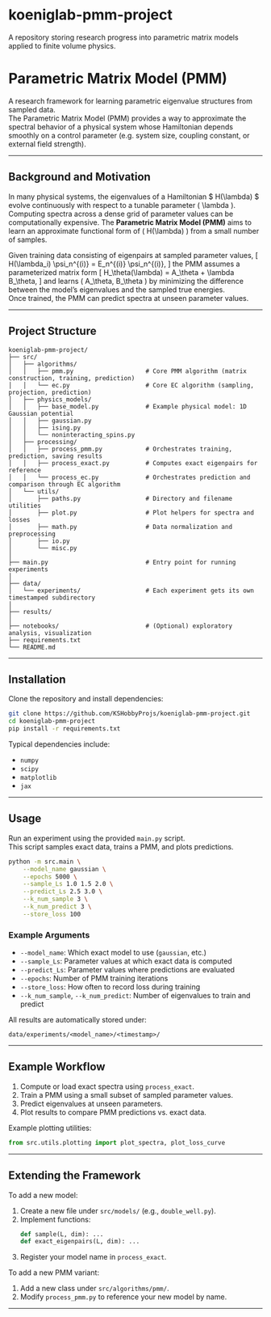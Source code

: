 # koeniglab-pmm-project
A repository storing research progress into parametric matrix models applied to finite volume physics.

# Parametric Matrix Model (PMM)

A research framework for learning parametric eigenvalue structures from sampled data.  
The Parametric Matrix Model (PMM) provides a way to approximate the spectral behavior of a physical system whose Hamiltonian depends smoothly on a control parameter (e.g. system size, coupling constant, or external field strength).

---

## Background and Motivation

In many physical systems, the eigenvalues of a Hamiltonian $ H(\lambda) $ evolve continuously with respect to a tunable parameter \( \lambda \).  
Computing spectra across a dense grid of parameter values can be computationally expensive. The **Parametric Matrix Model (PMM)** aims to learn an approximate functional form of \( H(\lambda) \) from a small number of samples.

Given training data consisting of eigenpairs at sampled parameter values,
\[
H(\lambda_i) \psi_n^{(i)} = E_n^{(i)} \psi_n^{(i)},
\]
the PMM assumes a parameterized matrix form
\[
H_\theta(\lambda) = A_\theta + \lambda B_\theta,
\]
and learns \( A_\theta, B_\theta \) by minimizing the difference between the model’s eigenvalues and the sampled true energies.  
Once trained, the PMM can predict spectra at unseen parameter values.

---

## Project Structure

```
koeniglab-pmm-project/
├── src/
│   ├── algorithms/
│   │   ├── pmm.py                    # Core PMM algorithm (matrix construction, training, prediction)
│   │   └── ec.py                     # Core EC algorithm (sampling, projection, prediction)
│   ├── physics_models/
│   │   ├── base_model.py             # Example physical model: 1D Gaussian potential
│   │   ├── gaussian.py 
│   │   ├── ising.py
│   │   └── noninteracting_spins.py
│   ├── processing/
│   │   ├── process_pmm.py            # Orchestrates training, prediction, saving results
│   │   ├── process_exact.py          # Computes exact eigenpairs for reference
│   │   └── process_ec.py             # Orchestrates prediction and comparison through EC algorithm
│   └── utils/
│       ├── paths.py                  # Directory and filename utilities
│       ├── plot.py                   # Plot helpers for spectra and losses
│       ├── math.py                   # Data normalization and preprocessing
│       ├── io.py
│       └── misc.py
│
├── main.py                           # Entry point for running experiments
│
├── data/
│   └── experiments/                  # Each experiment gets its own timestamped subdirectory
│
├── results/
│
├── notebooks/                        # (Optional) exploratory analysis, visualization
├── requirements.txt
└── README.md
```

---

## Installation

Clone the repository and install dependencies:

```bash
git clone https://github.com/KSHobbyProjs/koeniglab-pmm-project.git
cd koeniglab-pmm-project
pip install -r requirements.txt
```

Typical dependencies include:
- `numpy`
- `scipy`
- `matplotlib`
- `jax`

---

## Usage

Run an experiment using the provided `main.py` script.  
This script samples exact data, trains a PMM, and plots predictions.

```bash
python -m src.main \
    --model_name gaussian \
    --epochs 5000 \
    --sample_Ls 1.0 1.5 2.0 \
    --predict_Ls 2.5 3.0 \
    --k_num_sample 3 \
    --k_num_predict 3 \
    --store_loss 100
```

### Example Arguments
- `--model_name`: Which exact model to use (`gaussian`, etc.)
- `--sample_Ls`: Parameter values at which exact data is computed
- `--predict_Ls`: Parameter values where predictions are evaluated
- `--epochs`: Number of PMM training iterations
- `--store_loss`: How often to record loss during training
- `--k_num_sample`, `--k_num_predict`: Number of eigenvalues to train and predict

All results are automatically stored under:
```
data/experiments/<model_name>/<timestamp>/
```

---

## Example Workflow

1. Compute or load exact spectra using `process_exact`.
2. Train a PMM using a small subset of sampled parameter values.
3. Predict eigenvalues at unseen parameters.
4. Plot results to compare PMM predictions vs. exact data.

Example plotting utilities:
```python
from src.utils.plotting import plot_spectra, plot_loss_curve
```

---

## Extending the Framework

To add a new model:
1. Create a new file under `src/models/` (e.g., `double_well.py`).
2. Implement functions:
   ```python
   def sample(L, dim): ...
   def exact_eigenpairs(L, dim): ...
   ```
3. Register your model name in `process_exact`.

To add a new PMM variant:
1. Add a new class under `src/algorithms/pmm/`.
2. Modify `process_pmm.py` to reference your new model by name.

---

